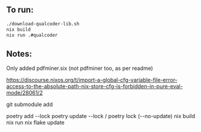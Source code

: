## To run:
```bash
./download-qualcoder-lib.sh
nix build
nix run .#qualcoder
```


## Notes:

Only added pdfminer.six (not pdfminer too, as per readme)

https://discourse.nixos.org/t/import-a-global-cfg-variable-file-error-access-to-the-absolute-path-nix-store-cfg-is-forbidden-in-pure-eval-mode/28061/2

git submodule add <repository-url> <path>

poetry add --lock
poetry update --lock / poetry lock (--no-update)
nix build
nix run
nix flake update
